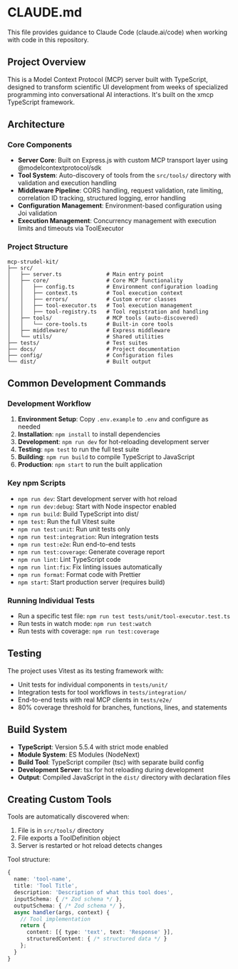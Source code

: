 # CLAUDE.md

This file provides guidance to Claude Code (claude.ai/code) when working with code in this repository.

## Project Overview

This is a Model Context Protocol (MCP) server built with TypeScript, designed to transform scientific UI development from weeks of specialized programming into conversational AI interactions. It's built on the xmcp TypeScript framework.

## Architecture

### Core Components

- **Server Core**: Built on Express.js with custom MCP transport layer using @modelcontextprotocol/sdk
- **Tool System**: Auto-discovery of tools from the `src/tools/` directory with validation and execution handling
- **Middleware Pipeline**: CORS handling, request validation, rate limiting, correlation ID tracking, structured logging, error handling
- **Configuration Management**: Environment-based configuration using Joi validation
- **Execution Management**: Concurrency management with execution limits and timeouts via ToolExecutor

### Project Structure

```
mcp-strudel-kit/
├── src/
│   ├── server.ts              # Main entry point
│   ├── core/                  # Core MCP functionality
│   │   ├── config.ts          # Environment configuration loading
│   │   ├── context.ts         # Tool execution context
│   │   ├── errors/            # Custom error classes
│   │   ├── tool-executor.ts   # Tool execution management
│   │   ├── tool-registry.ts   # Tool registration and handling
│   ├── tools/                 # MCP tools (auto-discovered)
│   │   └── core-tools.ts      # Built-in core tools
│   ├── middleware/            # Express middleware
│   └── utils/                 # Shared utilities
├── tests/                     # Test suites
├── docs/                      # Project documentation
├── config/                    # Configuration files
└── dist/                      # Built output
```

## Common Development Commands

### Development Workflow

1. **Environment Setup**: Copy `.env.example` to `.env` and configure as needed
2. **Installation**: `npm install` to install dependencies
3. **Development**: `npm run dev` for hot-reloading development server
4. **Testing**: `npm test` to run the full test suite
5. **Building**: `npm run build` to compile TypeScript to JavaScript
6. **Production**: `npm start` to run the built application

### Key npm Scripts

- `npm run dev`: Start development server with hot reload
- `npm run dev:debug`: Start with Node inspector enabled
- `npm run build`: Build TypeScript into dist/
- `npm test`: Run the full Vitest suite
- `npm run test:unit`: Run unit tests only
- `npm run test:integration`: Run integration tests
- `npm run test:e2e`: Run end-to-end tests
- `npm run test:coverage`: Generate coverage report
- `npm run lint`: Lint TypeScript code
- `npm run lint:fix`: Fix linting issues automatically
- `npm run format`: Format code with Prettier
- `npm start`: Start production server (requires build)

### Running Individual Tests

- Run a specific test file: `npm run test tests/unit/tool-executor.test.ts`
- Run tests in watch mode: `npm run test:watch`
- Run tests with coverage: `npm run test:coverage`

## Testing

The project uses Vitest as its testing framework with:

- Unit tests for individual components in `tests/unit/`
- Integration tests for tool workflows in `tests/integration/`
- End-to-end tests with real MCP clients in `tests/e2e/`
- 80% coverage threshold for branches, functions, lines, and statements

## Build System

- **TypeScript**: Version 5.5.4 with strict mode enabled
- **Module System**: ES Modules (NodeNext)
- **Build Tool**: TypeScript compiler (tsc) with separate build config
- **Development Server**: tsx for hot reloading during development
- **Output**: Compiled JavaScript in the `dist/` directory with declaration files

## Creating Custom Tools

Tools are automatically discovered when:

1. File is in `src/tools/` directory
2. File exports a ToolDefinition object
3. Server is restarted or hot reload detects changes

Tool structure:

```typescript
{
  name: 'tool-name',
  title: 'Tool Title',
  description: 'Description of what this tool does',
  inputSchema: { /* Zod schema */ },
  outputSchema: { /* Zod schema */ },
  async handler(args, context) {
    // Tool implementation
    return {
      content: [{ type: 'text', text: 'Response' }],
      structuredContent: { /* structured data */ }
    };
  }
}
```
